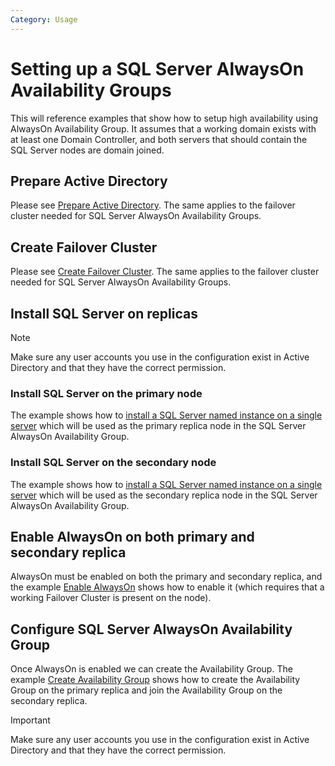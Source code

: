 ```yaml
---
Category: Usage
---
```


# Setting up a SQL Server AlwaysOn Availability Groups

This will reference examples that show how to setup high availability using
AlwaysOn Availability Group.
It assumes that a working domain exists with at least one Domain Controller,
and both servers that should contain the SQL Server nodes are domain joined.

## Prepare Active Directory

Please see [Prepare Active Directory](#prepare-active-directory). The same applies
to the failover cluster needed for SQL Server AlwaysOn Availability Groups.

## Create Failover Cluster

Please see [Create Failover Cluster](#create-failover-cluster). The same applies
to the failover cluster needed for SQL Server AlwaysOn Availability Groups.

## Install SQL Server on replicas

> [!NOTE]
> Make sure any user accounts you use in the configuration exist in
> Active Directory and that they have the correct permission.

### Install SQL Server on the primary node

The example shows how to
[install a SQL Server named instance on a single server](https://github.com/PowerShell/SqlServerDsc/blob/dev/Examples/Resources/SqlSetup/2-InstallNamedInstanceSingleServer.ps1)
which will be used as the primary replica node in the SQL Server AlwaysOn
Availability Group.

### Install SQL Server on the secondary node

The example shows how to
[install a SQL Server named instance on a single server](https://github.com/PowerShell/SqlServerDsc/blob/dev/Examples/Resources/SqlSetup/2-InstallNamedInstanceSingleServer.ps1)
which will be used as the secondary replica node in the SQL Server AlwaysOn
Availability Group.

## Enable AlwaysOn on both primary and secondary replica

AlwaysOn must be enabled on both the primary and secondary replica, and the example
[Enable AlwaysOn](https://github.com/PowerShell/SqlServerDsc/blob/dev/Examples/Resources/SqlAlwaysOnService/1-EnableAlwaysOn.ps1)
shows how to enable it (which requires that a working Failover Cluster is
present on the node).

## Configure SQL Server AlwaysOn Availability Group

Once AlwaysOn is enabled we can create the Availability Group. The example
[Create Availability Group](https://github.com/PowerShell/SqlServerDsc/blob/dev/Examples/Resources/SqlAGReplica/1-CreateAvailabilityGroupReplica.ps1)
shows how to create the Availability Group on the primary replica and join the
Availability Group on the secondary replica.

> [!IMPORTANT]
> Make sure any user accounts you use in the configuration exist in
> Active Directory and that they have the correct permission.
